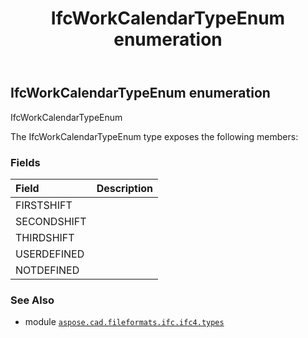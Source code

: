 ﻿---
title: IfcWorkCalendarTypeEnum enumeration
second_title: Aspose.CAD for Python via .NET API References
description: 
type: docs
weight: 3960
url: /python-net/aspose.cad.fileformats.ifc.ifc4.types/ifcworkcalendartypeenum/
is_root: false
---

## IfcWorkCalendarTypeEnum enumeration

IfcWorkCalendarTypeEnum



The IfcWorkCalendarTypeEnum type exposes the following members:

### Fields
| Field | Description |
| :- | :- |
| FIRSTSHIFT |  |
| SECONDSHIFT |  |
| THIRDSHIFT |  |
| USERDEFINED |  |
| NOTDEFINED |  |



### See Also
* module [`aspose.cad.fileformats.ifc.ifc4.types`](..)
